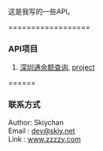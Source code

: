 这是我写的一些API。

==================
### API项目
1. [深圳通余额查询](https://github.com/skiy/dev/blob/master/docs/shenzhentong.md), [project](api/shenzhentong.go)

======
### 联系方式   
Author: Skiychan    
Email : dev@skiy.net    
Link  : www.zzzzy.com   

